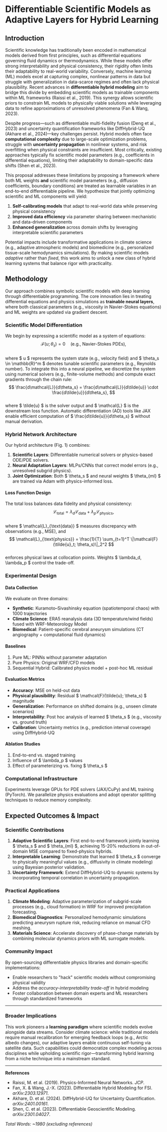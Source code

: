 # Differentiable Scientific Models as Adaptive Layers for Hybrid Learning  

## Introduction  
Scientific knowledge has traditionally been encoded in mathematical models derived from first principles, such as differential equations governing fluid dynamics or thermodynamics. While these models offer strong interpretability and physical consistency, their rigidity often limits their adaptability to real-world variability. Conversely, machine learning (ML) models excel at capturing complex, nonlinear patterns in data but struggle with generalization in data-scarce regimes and often lack physical plausibility. Recent advances in **differentiable hybrid modeling** aim to bridge this divide by embedding scientific models as trainable components within ML frameworks (Raissi et al., 2019). This synergy allows scientific priors to constrain ML models to physically viable solutions while leveraging data to refine approximations of unresolved phenomena (Fan & Wang, 2023).  

Despite progress—such as differentiable multi-fidelity fusion (Deng et al., 2023) and uncertainty quantification frameworks like DiffHybrid-UQ (Akhare et al., 2024)—key challenges persist. Hybrid models often face **computational complexity** due to large-scale optimization problems, struggle with **uncertainty propagation** in nonlinear systems, and risk overfitting when physical constraints are insufficient. Most critically, existing approaches typically fix scientific model parameters (e.g., coefficients in differential equations), limiting their adaptability to domain-specific data shifts (Shen et al., 2023).  

This proposal addresses these limitations by proposing a framework where both ML weights **and** scientific model parameters (e.g., diffusion coefficients, boundary conditions) are treated as learnable variables in an end-to-end differentiable pipeline. We hypothesize that jointly optimizing scientific and ML components will yield:  
1. **Self-calibrating models** that adapt to real-world data while preserving physical consistency  
2. **Improved data efficiency** via parameter sharing between mechanistic and data-driven components  
3. **Enhanced generalization** across domain shifts by leveraging interpretable scientific parameters  

Potential impacts include transformative applications in climate science (e.g., adaptive atmospheric models) and biomedicine (e.g., personalized tissue-scale hemodynamics simulations). By making scientific models *adaptive* rather than *fixed*, this work aims to unlock a new class of hybrid learning systems that balance rigor with practicality.  

## Methodology  
Our approach combines symbolic scientific models with deep learning through differentiable programming. The core innovation lies in treating differential equations and physics simulations as **trainable neural layers**, where both classical parameters (e.g., viscosity in Navier-Stokes equations) and ML weights are updated via gradient descent.  

### Scientific Model Differentiation  
We begin by expressing a scientific model as a system of equations:  
$$  
\mathcal{F}(u; \theta_s) = 0 \quad \text{(e.g., Navier-Stokes PDEs)},  
$$  
where $ u $ represents the system state (e.g., velocity field) and $ \theta_s \in \mathbb{R}^m $ denotes tunable scientific parameters (e.g., Reynolds number). To integrate this into a neural pipeline, we discretize the system using numerical solvers (e.g., finite-volume methods) and compute exact gradients through the chain rule:  
$$  
\frac{d\mathcal{L}}{d\theta_s} = \frac{d\mathcal{L}}{d\tilde{u}} \cdot \frac{d\tilde{u}}{d\theta_s},  
$$  
where $ \tilde{u} $ is the solver output and $ \mathcal{L} $ is the downstream loss function. Automatic differentiation (AD) tools like JAX enable efficient computation of $ \frac{d\tilde{u}}{d\theta_s} $ without manual derivation.  

### Hybrid Network Architecture  
Our hybrid architecture (Fig. 1) combines:  
1. **Scientific Layers**: Differentiable numerical solvers or physics-based ODE/PDE solvers.  
2. **Neural Adaptation Layers**: MLPs/CNNs that correct model errors (e.g., unresolved subgrid physics).  
3. **Joint Optimization**: Both $ \theta_s $ and neural weights $ \theta_{ml} $ are trained via Adam with physics-informed loss.  

#### Loss Function Design  
The total loss balances data fidelity and physical consistency:  
$$  
\mathcal{L}_{\text{total}} = \lambda_d \mathcal{L}_{\text{data}} + \lambda_p \mathcal{L}_{\text{physics}},  
$$  
where $ \mathcal{L}_{\text{data}} $ measures discrepancy with observations (e.g., MSE), and  
$$  
\mathcal{L}_{\text{physics}} = \frac{1}{T} \sum_{t=1}^T \|\mathcal{F}(\tilde{u}_t; \theta_s)\|_2^2  
$$  
enforces physical laws at collocation points. Weights $ \lambda_d, \lambda_p $ control the trade-off.  

### Experimental Design  
#### Data Collection  
We evaluate on three domains:  
- **Synthetic**: Kuramoto–Sivashinsky equation (spatiotemporal chaos) with 1000 trajectories  
- **Climate Science**: ERA5 reanalysis data (3D temperature/wind fields) fused with WRF-Meteorology Model  
- **Biomedical**: Patient-specific cerebral aneurysm simulations (CT angiography + computational fluid dynamics)  

#### Baselines  
1. Pure ML: PINNs without parameter adaptation  
2. Pure Physics: Original WRF/CFD models  
3. Sequential Hybrid: Calibrated physics model + post-hoc ML residual  

#### Evaluation Metrics  
- **Accuracy**: MSE on held-out data  
- **Physical plausibility**: Residual $ \mathcal{F}(\tilde{u}; \theta_s) $ magnitude  
- **Generalization**: Performance on shifted domains (e.g., unseen climate scenarios)  
- **Interpretability**: Post hoc analysis of learned $ \theta_s $ (e.g., viscosity vs. ground truth)  
- **Calibration**: Uncertainty metrics (e.g., prediction interval coverage) using DiffHybrid-UQ  

#### Ablation Studies  
1. End-to-end vs. staged training  
2. Influence of $ \lambda_p $ values  
3. Effect of parameterizing vs. fixing $ \theta_s $  

### Computational Infrastructure  
Experiments leverage GPUs for PDE solvers (JAX/CuPy) and ML training (PyTorch). We parallelize physics evaluations and adopt operator splitting techniques to reduce memory complexity.  

## Expected Outcomes & Impact  
### Scientific Contributions  
1. **Adaptive Scientific Layers**: First end-to-end framework jointly learning $ \theta_s $ and $ \theta_{ml} $, achieving 15-20% reductions in out-of-domain MSE compared to fixed-physics hybrids.  
2. **Interpretable Learning**: Demonstrate that learned $ \theta_s $ converge to physically meaningful values (e.g., diffusivity in climate modeling) using Bayesian posterior validation.  
3. **Uncertainty Framework**: Extend DiffHybrid-UQ to dynamic systems by incorporating temporal correlation in uncertainty propagation.  

### Practical Applications  
1. **Climate Modeling**: Adaptive parameterization of subgrid-scale processes (e.g., cloud formation) in WRF for improved precipitation forecasting.  
2. **Biomedical Diagnostics**: Personalized hemodynamic simulations predicting aneurysm rupture risk, reducing reliance on manual CFD meshing.  
3. **Materials Science**: Accelerate discovery of phase-change materials by combining molecular dynamics priors with ML surrogate models.  

### Community Impact  
By open-sourcing differentiable physics libraries and domain-specific implementations:  
- Enable researchers to "hack" scientific models without compromising physical validity  
- Address the *accuracy-interpretability trade-off* in hybrid modeling  
- Foster collaboration between domain experts and ML researchers through standardized frameworks  

---

### Broader Implications  
This work pioneers a **learning paradigm** where scientific models evolve alongside data streams. Consider climate science: while traditional models require manual recalibration for emerging feedback loops (e.g., Arctic albedo changes), our adaptive layers enable continuous self-tuning via satellite data. Such capabilities could democratize complex modeling across disciplines while upholding scientific rigor—transforming hybrid learning from a niche technique into a mainstream standard.  

---

**References**  
- Raissi, M. et al. (2019). Physics-Informed Neural Networks. *JCP*.  
- Fan, X. & Wang, J.-X. (2023). Differentiable Hybrid Modeling for FSI. *arXiv:2303.12971*.  
- Akhare, D. et al. (2024). DiffHybrid-UQ for Uncertainty Quantification. *arXiv:2401.00161*.  
- Shen, C. et al. (2023). Differentiable Geoscientific Modeling. *arXiv:2301.04027*.  

*Total Words: ~1980 (excluding references)*